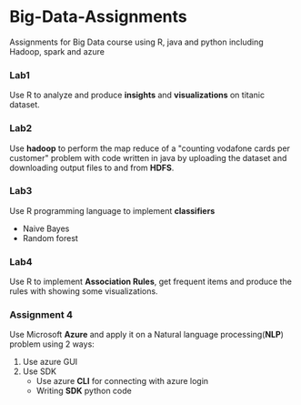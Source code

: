 # Big-Data-Assignments

Assignments for Big Data course using R, java and python including Hadoop, spark and azure

### Lab1

Use R to analyze and produce **insights** and **visualizations** on titanic dataset.

### Lab2

Use **hadoop** to perform the map reduce of a "counting vodafone cards per customer" problem with code written in java by uploading the dataset and downloading output files to and from **HDFS**.

### Lab3

Use R programming language to implement **classifiers**

* Naive Bayes
* Random forest

### Lab4

Use R to implement **Association Rules**, get frequent items and produce the rules with showing some visualizations.

### Assignment 4 

Use Microsoft **Azure** and apply it on a Natural language processing(**NLP**) problem using 2 ways:

1. Use azure GUI
2. Use SDK
   * Use azure **CLI** for connecting with azure login
   * Writing **SDK** python code
